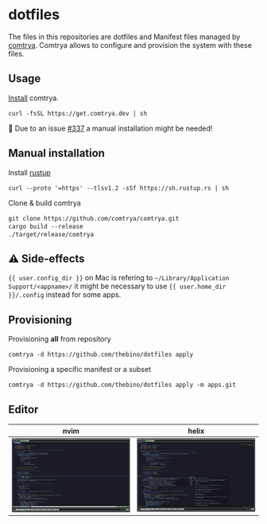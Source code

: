 # dotfiles

The files in this repositories are dotfiles and Manifest files managed by [comtrya](https://github.com/comtrya/comtrya).
Comtrya allows to configure and provision the system with these files.


## Usage
[Install](https://www.comtrya.dev/getting-started/installation) comtrya.
```shell
curl -fsSL https://get.comtrya.dev | sh
```

🚨 Due to an issue [#337](https://github.com/comtrya/comtrya/issues/337) a manual installation might be needed!
## Manual installation
Install [rustup](https://rustup.rs/)
```shell
curl --proto '=https' --tlsv1.2 -sSf https://sh.rustup.rs | sh
```

Clone & build comtrya
```shell
git clone https://github.com/comtrya/comtrya.git
cargo build --release
./target/release/comtrya
```


## ⚠️ Side-effects
`{{ user.config_dir }}` on Mac is refering to `~/Library/Application Support/<appname>/` it might be necessary to use `{{ user.home_dir }}/.config` instead for some apps.


## Provisioning
Provisioning **all** from repository
```shell
comtrya -d https://github.com/thebino/dotfiles apply
```

Provisioning a specific manifest or a subset
```shell
comtrya -d https://github.com/thebino/dotfiles apply -m apps.git
```


## Editor
| nvim       | helix           |
| ------------- |:-------------:|
| ![nvim screen](docs/editor_nvim.png) | ![helix screen](docs/editor_hx.png) |
